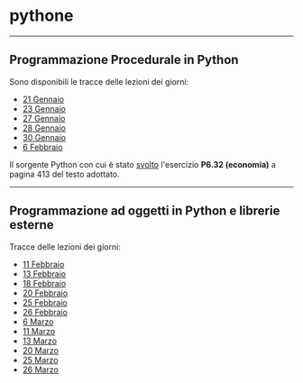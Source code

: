 # pythone

-----

## Programmazione Procedurale in Python

Sono disponibili le tracce delle lezioni dei giorni:

* [21 Gennaio](2025_01_21.pdf)
* [23 Gennaio](2025_01_23.pdf)
* [27 Gennaio](2025_01_27.pdf)
* [28 Gennaio](2025_01_28.pdf)
* [30 Gennaio](2025_01_30.pdf)
* [6 Febbraio](2025_02_06.pdf)

Il sorgente Python con cui è stato [svolto](discount.py) l'esercizio **P6.32 (economia)**
a pagina 413 del testo adottato.

-----

## Programmazione ad oggetti in Python e librerie esterne

Tracce delle lezioni dei giorni:

* [11 Febbraio](2025_02_11.pdf)
* [13 Febbraio](2025_02_13.pdf)
* [18 Febbraio](2025_02_18.pdf)
* [20 Febbraio](2025_02_20.pdf)
* [25 Febbraio](2025_02_25.pdf)
* [26 Febbraio](2025_02_26.pdf)
* [6  Marzo](2025_03_06.pdf)
* [11 Marzo](2025_03_11.pdf)
* [13 Marzo](2025_03_13.pdf)
* [20 Marzo](2025_03_20.pdf)
* [25 Marzo](2025_03_25.pdf)
* [26 Marzo](2025_03_27.pdf)
